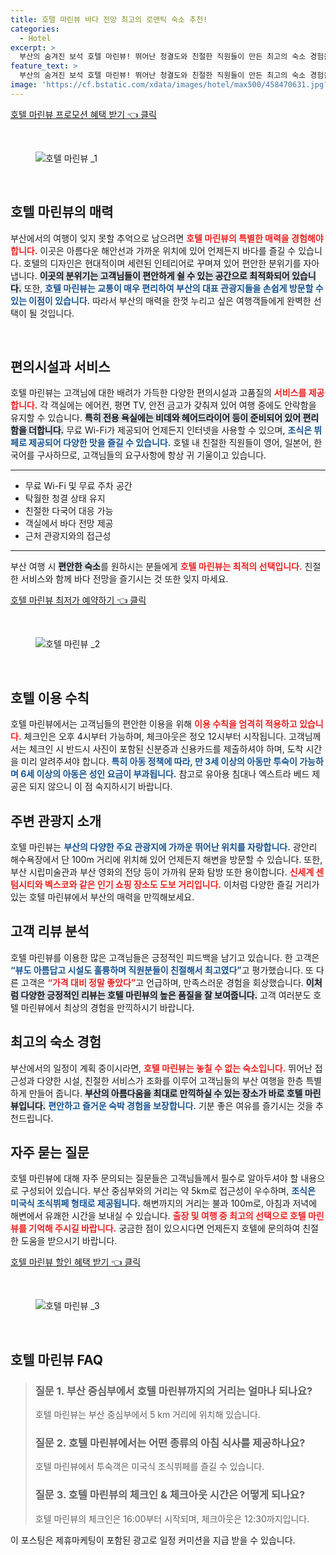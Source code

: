 ```yaml
---
title: 호텔 마린뷰 바다 전망 최고의 로맨틱 숙소 추천!
categories:
  - Hotel
excerpt: >
  부산의 숨겨진 보석 호텔 마린뷰! 뛰어난 청결도와 친절한 직원들이 만든 최고의 숙소 경험을 놓치지 마세요. 바다를 바라보며 무료 조식을 즐기는 특권까지!
feature_text: >
  부산의 숨겨진 보석 호텔 마린뷰! 뛰어난 청결도와 친절한 직원들이 만든 최고의 숙소 경험을 놓치지 마세요. 바다를 바라보며 무료 조식을 즐기는 특권까지!
image: 'https://cf.bstatic.com/xdata/images/hotel/max500/458470631.jpg?k=142a3a8a9008403fc6953a86d987579f83ae7ed6c3d992c94957270cae6888db&o=&hp=1'
---
```


<p><a class="modoo-button" href="https://tinyurl.com/27sdm5k5" rel="nofollow noopener">호텔 마린뷰  프로모션 혜택 받기 👈 클릭</a></p><br/>
<figure class="image"><img alt="호텔 마린뷰 _1" src="https://cf.bstatic.com/xdata/images/hotel/max1024x768/458471562.jpg?k=c8e58510253b055cc9539df8fd46e5dfaa0bc95cddc682243d57fd702db6373d&amp;o=&amp;hp=1"/></figure><br/>
<h2 data-ke-size="size26" id="호텔_마린뷰의_매력">호텔 마린뷰의 매력</h2>
<p data-ke-size="size16">부산에서의 여행이 잊지 못할 추억으로 남으려면 <b><span style="color: #ee2323;">호텔 마린뷰의 특별한 매력을 경험해야 합니다.</span></b> 이곳은 아름다운 해안선과 가까운 위치에 있어 언제든지 바다를 즐길 수 있습니다. 호텔의 디자인은 현대적이며 세련된 인테리어로 꾸며져 있어 편안한 분위기를 자아냅니다. <b><span style="background-color: #21538527;">이곳의 분위기는 고객님들이 편안하게 쉴 수 있는 공간으로 최적화되어 있습니다.</span></b> 또한, <b><span style="color: #1a5490;">호텔 마린뷰는 교통이 매우 편리하여 부산의 대표 관광지들을 손쉽게 방문할 수 있는 이점이 있습니다.</span></b> 따라서 부산의 매력을 한껏 누리고 싶은 여행객들에게 완벽한 선택이 될 것입니다.</p>
<p data-ke-size="size16"> </p>
<h2 data-ke-size="size23" id="편의시설과_서비스">편의시설과 서비스</h2>
<p data-ke-size="size16">호텔 마린뷰는 고객님에 대한 배려가 가득한 다양한 편의시설과 고품질의 <b><span style="color: #ee2323;">서비스를 제공합니다.</span></b> 각 객실에는 에어컨, 평면 TV, 안전 금고가 갖춰져 있어 여행 중에도 안락함을 유지할 수 있습니다. <b><span style="background-color: #21538527;">특히 전용 욕실에는 비데와 헤어드라이어 등이 준비되어 있어 편리함을 더합니다.</span></b> 무료 Wi-Fi가 제공되어 언제든지 인터넷을 사용할 수 있으며, <b><span style="color: #1a5490;">조식은 뷔페로 제공되어 다양한 맛을 즐길 수 있습니다.</span></b> 호텔 내 친절한 직원들이 영어, 일본어, 한국어를 구사하므로, 고객님들의 요구사항에 항상 귀 기울이고 있습니다.</p>
<hr contenteditable="false" data-ke-style="style5" data-ke-type="horizontalRule"/>
<ul data-ke-list-type="disc" style="list-style-type: disc;">
<li>무료 Wi-Fi 및 무료 주차 공간</li>
<li>탁월한 청결 상태 유지</li>
<li>친절한 다국어 대응 가능</li>
<li>객실에서 바다 전망 제공</li>
<li>근처 관광지와의 접근성</li>
</ul>
<hr contenteditable="false" data-ke-style="style5" data-ke-type="horizontalRule"/>
<p data-ke-size="size16">부산 여행 시 <b><span style="background-color: #21538527;">편안한 숙소</span></b>를 원하시는 분들에게 <b><span style="color: #ee2323;">호텔 마린뷰는 최적의 선택입니다.</span></b> 친절한 서비스와 함께 바다 전망을 즐기시는 것 또한 잊지 마세요.</p>
<p><a class="modoo-button" href="https://tinyurl.com/27sdm5k5" rel="nofollow noopener">호텔 마린뷰  최저가 예약하기 👈 클릭</a></p><br/>
<figure class="image"><img alt="호텔 마린뷰 _2" src="https://cf.bstatic.com/xdata/images/hotel/max500/458470631.jpg?k=142a3a8a9008403fc6953a86d987579f83ae7ed6c3d992c94957270cae6888db&amp;o=&amp;hp=1"/></figure><br/>
<h2 data-ke-size="size23" id="호텔_이용_수칙">호텔 이용 수칙</h2>
<p data-ke-size="size16">호텔 마린뷰에서는 고객님들의 편안한 이용을 위해 <b><span style="color: #ee2323;">이용 수칙을 엄격히 적용하고 있습니다.</span></b> 체크인은 오후 4시부터 가능하며, 체크아웃은 정오 12시부터 시작됩니다. 고객님께서는 체크인 시 반드시 사진이 포함된 신분증과 신용카드를 제출하셔야 하며, 도착 시간을 미리 알려주셔야 합니다. <b><span style="color: #1a5490;">특히 아동 정책에 따라, 만 3세 이상의 아동만 투숙이 가능하며 6세 이상의 아동은 성인 요금이 부과됩니다.</span></b> 참고로 유아용 침대나 엑스트라 베드 제공은 되지 않으니 이 점 숙지하시기 바랍니다.</p>
<h2 data-ke-size="size23" id="주변_관광지_소개">주변 관광지 소개</h2>
<p data-ke-size="size16">호텔 마린뷰는 <b><span style="color: #1a5490;">부산의 다양한 주요 관광지에 가까운 뛰어난 위치를 자랑합니다.</span></b> 광안리 해수욕장에서 단 100m 거리에 위치해 있어 언제든지 해변을 방문할 수 있습니다. 또한, 부산 시립미술관과 부산 영화의 전당 등이 가까워 문화 탐방 또한 용이합니다. <b><span style="color: #ee2323;">신세계 센텀시티와 벡스코와 같은 인기 쇼핑 장소도 도보 거리입니다.</span></b> 이처럼 다양한 즐길 거리가 있는 호텔 마린뷰에서 부산의 매력을 만끽해보세요.</p>
<h2 data-ke-size="size23" id="고객_리뷰_분석">고객 리뷰 분석</h2>
<p data-ke-size="size16">호텔 마린뷰를 이용한 많은 고객님들은 긍정적인 피드백을 남기고 있습니다. 한 고객은 <b><span style="color: #1a5490;">“뷰도 아름답고 시설도 훌륭하며 직원분들이 친절해서 최고였다”</span></b>고 평가했습니다. 또 다른 고객은 <b><span style="color: #ee2323;">“가격 대비 정말 좋았다”</span></b>고 언급하며, 만족스러운 경험을 회상했습니다. <b><span style="background-color: #21538527;">이처럼 다양한 긍정적인 리뷰는 호텔 마린뷰의 높은 품질을 잘 보여줍니다.</span></b> 고객 여러분도 호텔 마린뷰에서 최상의 경험을 만끽하시기 바랍니다.</p>
<h2 data-ke-size="size26" id="최고의_숙소_경험">최고의 숙소 경험</h2>
<p data-ke-size="size16">부산에서의 일정이 계획 중이시라면, <b><span style="color: #ee2323;">호텔 마린뷰는 놓칠 수 없는 숙소입니다.</span></b> 뛰어난 접근성과 다양한 시설, 친절한 서비스가 조화를 이루어 고객님들의 부산 여행을 한층 특별하게 만들어 줍니다. <b><span style="background-color: #21538527;">부산의 아름다움을 최대로 만끽하실 수 있는 장소가 바로 호텔 마린뷰입니다.</span></b> <b><span style="color: #1a5490;">편안하고 즐거운 숙박 경험을 보장합니다.</span></b> 기분 좋은 여유를 즐기시는 것을 추천드립니다.</p>
<h2 data-ke-size="size23" id="자주_묻는_질문">자주 묻는 질문</h2>
<p data-ke-size="size16">호텔 마린뷰에 대해 자주 문의되는 질문들은 고객님들께서 필수로 알아두셔야 할 내용으로 구성되어 있습니다. 부산 중심부와의 거리는 약 5km로 접근성이 우수하며, <b><span style="color: #1a5490;">조식은 미국식 조식뷔페 형태로 제공됩니다.</span></b> 해변까지의 거리는 불과 100m로, 아침과 저녁에 해변에서 유쾌한 시간을 보내실 수 있습니다. <b><span style="color: #ee2323;">출장 및 여행 중 최고의 선택으로 호텔 마린뷰를 기억해 주시길 바랍니다.</span></b> 궁금한 점이 있으시다면 언제든지 호텔에 문의하여 친절한 도움을 받으시기 바랍니다.</p>
<p><a class="modoo-button" href="https://tinyurl.com/27sdm5k5" rel="nofollow noopener">호텔 마린뷰  할인 혜택 받기 👈 클릭</a></p><br>

<figure class="image"><img src="https://cf.bstatic.com/xdata/images/hotel/max500/458470708.jpg?k=d005e48e165422dc03e9631d90e640022bf29e4f357ccd2910ffe877ee012156&o=&hp=1" alt="호텔 마린뷰 _3"></figure><br>
<h2 id="호텔 마린뷰 _FAQ">호텔 마린뷰  FAQ</h2>
<div itemscope="" itemtype="https://schema.org/FAQPage"> 
<blockquote> 
<div itemscope="" itemprop="mainEntity" itemtype="https://schema.org/Question"> 
<h3 id="질문_1" itemprop="name">질문 1. 부산 중심부에서 호텔 마린뷰까지의 거리는 얼마나 되나요?</h3> 
<div itemscope="" itemprop="acceptedAnswer" itemtype="https://schema.org/Answer"> 
<span itemprop="text"> 
<p>호텔 마린뷰는 부산 중심부에서 5 km 거리에 위치해 있습니다.</p> 
</span> 
</div> 
</div> 

<div itemscope="" itemprop="mainEntity" itemtype="https://schema.org/Question"> 
<h3 id="질문_2" itemprop="name">질문 2. 호텔 마린뷰에서는 어떤 종류의 아침 식사를 제공하나요?</h3> 
<div itemscope="" itemprop="acceptedAnswer" itemtype="https://schema.org/Answer"> 
<span itemprop="text"> 
<p>호텔 마린뷰에서 투숙객은 미국식 조식뷔페를 즐길 수 있습니다.</p> 
</span> 
</div> 
</div> 

<div itemscope="" itemprop="mainEntity" itemtype="https://schema.org/Question"> 
<h3 id="질문_3" itemprop="name">질문 3. 호텔 마린뷰의 체크인 & 체크아웃 시간은 어떻게 되나요?</h3> 
<div itemscope="" itemprop="acceptedAnswer" itemtype="https://schema.org/Answer"> 
<span itemprop="text"> 
<p>호텔 마린뷰의 체크인은 16:00부터 시작되며, 체크아웃은 12:30까지입니다.</p> 
</span> 
</div> 
</div> 
</blockquote> 
</div><p>이 포스팅은 제휴마케팅이 포함된 광고로 일정 커미션을 지급 받을 수 있습니다.</p>

